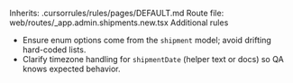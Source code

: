 Inherits: .cursorrules/rules/pages/DEFAULT.md
Route file: web/routes/_app.admin.shipments.new.tsx
Additional rules
- Ensure enum options come from the `shipment` model; avoid drifting hard-coded lists.
- Clarify timezone handling for `shipmentDate` (helper text or docs) so QA knows expected behavior.
